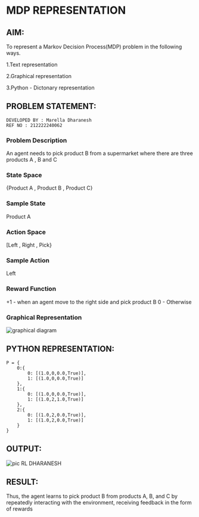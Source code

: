# MDP REPRESENTATION

## AIM:
To represent a Markov Decision Process(MDP) problem in the following ways.

1.Text representation

2.Graphical representation

3.Python - Dictonary representation

## PROBLEM STATEMENT:
```
DEVELOPED BY : Marella Dharanesh
REF NO : 212222240062
```
### Problem Description
An agent needs to pick product B from a supermarket where there are three products A , B and C

### State Space
{Product A , Product B , Product C}

### Sample State
Product A

### Action Space
[Left , Right , Pick}

### Sample Action
Left

### Reward Function
+1 - when an agent move to the right side and pick product B
0 - Otherwise

### Graphical Representation

![graphical diagram ](https://github.com/user-attachments/assets/ef153350-21f8-4342-ac6d-a084ae72479c)


## PYTHON REPRESENTATION:
```python3
P = {
    0:{
        0: [(1.0,0,0.0,True)],
        1: [(1.0,0,0.0,True)]
    },
    1:{
        0: [(1.0,0,0.0,True)],
        1: [(1.0,2,1.0,True)]
    },
    2:{
        0: [(1.0,2,0.0,True)],
        1: [(1.0,2,0.0,True)]
    }
}
```
## OUTPUT:

![pic RL DHARANESH](https://github.com/user-attachments/assets/9ae15c88-790a-4e14-b348-ab9119b3347b)

## RESULT:
Thus, the agent learns to pick product B from products A, B, and C by repeatedly interacting with the environment, receiving feedback in the form of rewards
